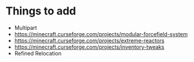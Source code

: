# Things to add

- Multipart
- https://minecraft.curseforge.com/projects/modular-forcefield-system
- https://minecraft.curseforge.com/projects/extreme-reactors
- https://minecraft.curseforge.com/projects/inventory-tweaks
- Refined Relocation
